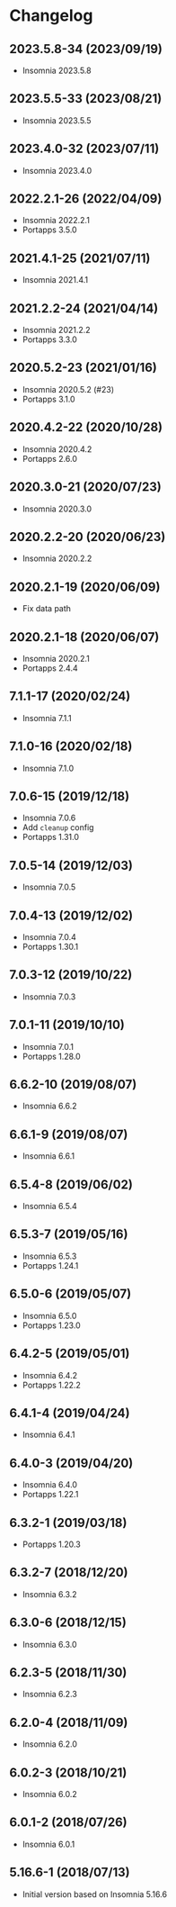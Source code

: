 # Changelog

## 2023.5.8-34 (2023/09/19)

* Insomnia 2023.5.8

## 2023.5.5-33 (2023/08/21)

* Insomnia 2023.5.5

## 2023.4.0-32 (2023/07/11)

* Insomnia 2023.4.0

## 2022.2.1-26 (2022/04/09)

* Insomnia 2022.2.1
* Portapps 3.5.0

## 2021.4.1-25 (2021/07/11)

* Insomnia 2021.4.1

## 2021.2.2-24 (2021/04/14)

* Insomnia 2021.2.2
* Portapps 3.3.0

## 2020.5.2-23 (2021/01/16)

* Insomnia 2020.5.2 (#23)
* Portapps 3.1.0

## 2020.4.2-22 (2020/10/28)

* Insomnia 2020.4.2
* Portapps 2.6.0

## 2020.3.0-21 (2020/07/23)

* Insomnia 2020.3.0

## 2020.2.2-20 (2020/06/23)

* Insomnia 2020.2.2

## 2020.2.1-19 (2020/06/09)

* Fix data path

## 2020.2.1-18 (2020/06/07)

* Insomnia 2020.2.1
* Portapps 2.4.4

## 7.1.1-17 (2020/02/24)

* Insomnia 7.1.1

## 7.1.0-16 (2020/02/18)

* Insomnia 7.1.0

## 7.0.6-15 (2019/12/18)

* Insomnia 7.0.6
* Add `cleanup` config
* Portapps 1.31.0

## 7.0.5-14 (2019/12/03)

* Insomnia 7.0.5

## 7.0.4-13 (2019/12/02)

* Insomnia 7.0.4
* Portapps 1.30.1

## 7.0.3-12 (2019/10/22)

* Insomnia 7.0.3

## 7.0.1-11 (2019/10/10)

* Insomnia 7.0.1
* Portapps 1.28.0

## 6.6.2-10 (2019/08/07)

* Insomnia 6.6.2

## 6.6.1-9 (2019/08/07)

* Insomnia 6.6.1

## 6.5.4-8 (2019/06/02)

* Insomnia 6.5.4

## 6.5.3-7 (2019/05/16)

* Insomnia 6.5.3
* Portapps 1.24.1

## 6.5.0-6 (2019/05/07)

* Insomnia 6.5.0
* Portapps 1.23.0

## 6.4.2-5 (2019/05/01)

* Insomnia 6.4.2
* Portapps 1.22.2

## 6.4.1-4 (2019/04/24)

* Insomnia 6.4.1

## 6.4.0-3 (2019/04/20)

* Insomnia 6.4.0
* Portapps 1.22.1

## 6.3.2-1 (2019/03/18)

* Portapps 1.20.3

## 6.3.2-7 (2018/12/20)

* Insomnia 6.3.2

## 6.3.0-6 (2018/12/15)

* Insomnia 6.3.0

## 6.2.3-5 (2018/11/30)

* Insomnia 6.2.3

## 6.2.0-4 (2018/11/09)

* Insomnia 6.2.0

## 6.0.2-3 (2018/10/21)

* Insomnia 6.0.2

## 6.0.1-2 (2018/07/26)

* Insomnia 6.0.1

## 5.16.6-1 (2018/07/13)

* Initial version based on Insomnia 5.16.6
